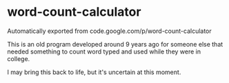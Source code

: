 # word-count-calculator
Automatically exported from code.google.com/p/word-count-calculator

This is an old program developed around 9 years ago for someone else that needed something to count word typed and used while they were in college.

I may bring this back to life, but it's uncertain at this moment.
